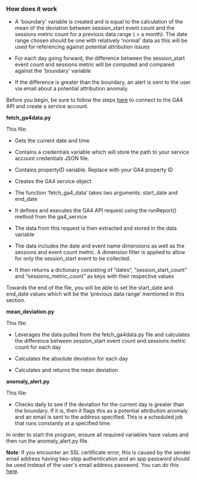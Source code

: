 
### How does it work
- A 'boundary' variable is created and is equal to the calculation of the mean of the deviation between session_start event count and the sessions metric count for a previous data range ( > a month). The date range chosen should be one with relatively ‘normal’ data as this will be used for referencing against potential attribution issues

- For each day going forward, the difference between the session_start event count and sessions metric will be computed and compared against the 'boundary' variable

- If the difference is greater than the boundary, an alert is sent to the user via email about a potential attribution anomaly.

Before you begin, be sure to follow the steps [here](https://developers.google.com/analytics/devguides/reporting/data/v1/quickstart-client-libraries) to connect to the GA4 API and create a service account.


**fetch_ga4data.py**

This file:

- Gets the current date and time

- Contains a credentials variable which will store the path to your service account credentials JSON file.

- Contains propertyID variable. Replace with your GA4 property ID

- Creates the GA4 service object

- The function ‘fetch_ga4_data’ takes two arguments: start_date and end_date

- It defines and executes the GA4 API request using the runReport() method from the ga4_service

- The data from this request is then extracted and stored in the data variable

- The data includes the date and event name dimensions as well as the sessions and event count metric. A dimension filter is applied to allow for only the session_start event to be collected.

- It then returns a dictionary consisting of “dates”, “session_start_count” and “sessions_metric_count” as keys with their respective values

Towards the end of the file, you will be able to set the start_date and end_date values which will be the ‘previous data range’ mentioned in this section.


**mean_deviation.py**

This file:

- Leverages the data pulled from the fetch_ga4data.py file and calculates the difference between session_start event count and sessions metric count for each day 

- Calculates the absolute deviation for each day

- Calculates and returns the mean deviation


**anomaly_alert.py**

This file:

- Checks daily to see if the deviation for the current day is greater than the boundary. If it is, then it flags this as a potential attribution anomaly and an email is sent to the address specified. This is a scheduled job that runs constantly at a specified time.


In order to start the program, ensure all required variables have values and then run the anomaly_alert.py file. 


**Note**: If you encounter an SSL certificate error, this is caused by the sender email address having two-step authentication and an app password should be used instead of the user's  email address password. You can do this [here](https://knowledge.workspace.google.com/kb/how-to-generate-an-app-passwords-000009237).